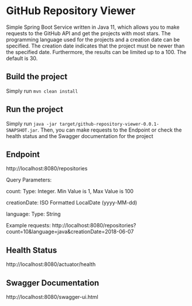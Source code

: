 # GitHub Repository Viewer
Simple Spring Boot Service written in Java 11, which allows you to make requests to the GitHub API and get the projects with most stars. The programming language used for the projects and a creation date can be specified.
The creation date indicates that the project must be newer than the specified date. Furthermore, the results can be limited up to a 100. The default is 30.  

## Build the project
Simply run `mvn clean install`

## Run the project
Simply run `java -jar target/github-repository-viewer-0.0.1-SNAPSHOT.jar`. Then, you can make requests to the Endpoint or check the health status and the Swagger documentation for the project 

## Endpoint
http://localhost:8080/repositories

Query Parameters:

count: Type: Integer. Min Value is 1, Max Value is 100

creationDate: ISO Formatted LocalDate (yyyy-MM-dd)

language: Type: String

Example requests: http://localhost:8080/repositories?count=10&language=java&creationDate=2018-06-07

## Health Status
http://localhost:8080/actuator/health

## Swagger Documentation
http://localhost:8080/swagger-ui.html